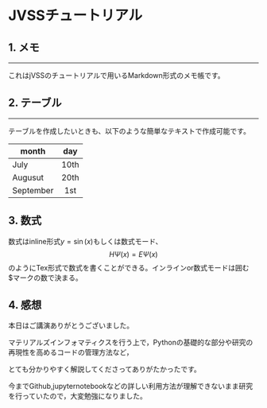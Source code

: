 # JVSSチュートリアル
## 1. メモ
----
これはjVSSのチュートリアルで用いるMarkdown形式のメモ帳です。
## 2. テーブル
----
テーブルを作成したいときも、以下のような簡単なテキストで作成可能です。

|month    |day|
|---      |:---:|
|July     | 10th|
|Augusut  | 20th| 
|September|  1st|

## 3. 数式
数式はinline形式$y=\sin(x)$もしくは数式モード、
$$
H\Psi(x) = E\Psi(x)
$$
のようにTex形式で数式を書くことができる。インラインor数式モードは囲む\$マークの数で決まる。

## 4. 感想
本日はご講演ありがとうございました。

マテリアルズインフォマティクスを行う上で，Pythonの基礎的な部分や研究の再現性を高めるコードの管理方法など，

とても分かりやすく解説してくださってありがたかったです。

今までGithub,jupyternotebookなどの詳しい利用方法が理解できないまま研究を行っていたので，大変勉強になりました。
